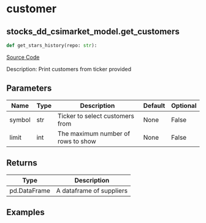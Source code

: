 # customer

## stocks_dd_csimarket_model.get_customers

```python
def get_stars_history(repo: str):
```
[Source Code](https://github.com/OpenBB-finance/OpenBBTerminal/tree/main/openbb_terminal/stocks/due_diligence/csimarket_model.py#L65)

Description: Print customers from ticker provided

## Parameters

| Name | Type | Description | Default | Optional |
| ---- | ---- | ----------- | ------- | -------- |
| symbol | str | Ticker to select customers from | None | False |
| limit | int | The maximum number of rows to show | None | False |

## Returns

| Type | Description |
| ---- | ----------- |
| pd.DataFrame | A dataframe of suppliers |

## Examples

